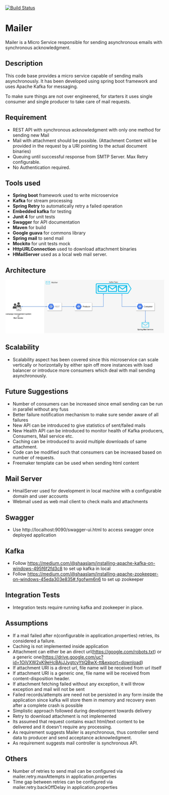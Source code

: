 [![Build Status](https://travis-ci.org/vin0010/Mailer.svg?branch=master)](https://travis-ci.org/vin0010/Mailer)

# Mailer
Mailer is a Micro Service responsible for sending asynchronous emails with synchronous acknowledgment.

## Description
This code base provides a micro service capable of sending mails asynchronously. It has been developed using spring boot framework and uses Apache Kafka for messaging.

To make sure things are not over engineered, for starters it uses single consumer and single producer to take care of mail requests.

## Requirement
- REST API with synchronous acknowledgment with only one method for sending new Mail
- Mail with attachment should be possible. (Attachment Content will be provided in the request by a URI pointing to the actual document binaries)
- Queuing until successful response from SMTP Server. Max Retry configurable.
- No Authentication required.

## Tools used
- **Spring boot** framework used to write microservice
- **Kafka** for stream processing
- **Spring Retry** to automatically retry a failed operation  
- **Embedded kafka** for testing
- **Junit 4** for unit tests
- **Swagger** for API documentation
- **Maven** for build
- **Google guava** for commons library
- **Spring mail** to send mail
- **Mockito** for unit tests mock
- **HttpURLConnection** used to download attachment binaries
- **HMailServer** used as a local web mail server.

## Architecture
![Architecture](Architecture.jpg)

## Scalability
- Scalability aspect has been covered since this microservice can scale vertically or horizontally by either spin off more instances with load balancer or introduce more consumers which deal with mail sending asynchronously.

## Future Suggestions
- Number of consumers can be increased since email sending can be run in parallel without any fuss
- Better failure notification mechanism to make sure sender aware of all failures
- New API can be introduced to give statistics of sent/failed mails
- New Health API can be introduced to monitor health of Kafka producers, Consumers, Mail service etc.
- Caching can be introduced to avoid multiple downloads of same attachment.
- Code can be modified such that consumers can be increased based on number of requests.
- Freemaker template can be used when sending html content

## Mail Server
- HmailServer used for development in local machine with a configurable domain and user accounts
- Webmail used as web mail client to check mails and attachments

## Swagger
- Use http://localhost:9090/swagger-ui.html to access swagger once deployed application

## Kafka
- Follow https://medium.com/@shaaslam/installing-apache-kafka-on-windows-495f6f2fd3c8 to set up kafka in local
- Follow https://medium.com/@shaaslam/installing-apache-zookeeper-on-windows-45eda303e835#.fgofwm6n6 to set up zookeeper

## Integration Tests
- Integration tests require running kafka and zookeeper in place.

## Assumptions
- If a mail failed after n(configurable in application.properties) retries, its considered a failure.
- Caching is not implemented inside application
- Attachment can either be an direct url(https://google.com/robots.txt) or a generic one(https://drive.google.com/uc?id=1OjVXW2xK9eHcBAjJJygtcyYtiQBwX-tt&export=download)
- If attachment URI is a direct url, file name will be received from url itself
- If attachment URI is a generic one, file name will be received from content-disposition header.
- If attachment fetching failed without any exception, it will throw exception and mail will not be sent
- Failed records/attempts are need not be persisted in any form inside the application since kafka will store them in memory and recovery even after a complete crash is possible
- Simplistic approach followed during development towards delivery
- Retry to download attachment is not implemented
- Its assumed that request contains exact html/text content to be delivered and it doesn't require any processing.
- As requirement suggests Mailer is asynchronous, thus controller send data to producer and send acceptance acknowledgment.
- As requirement suggests mail controller is synchronous API.

## Others
- Number of retries to send mail can be configured via mailer.retry.maxAttempts in application.properties
- Time gap between retries can be configured via mailer.retry.backOffDelay in application.properties
